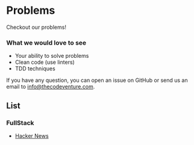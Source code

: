 # Problems
Checkout our problems!

### What we would love to see
- Your ability to solve problems
- Clean code (use linters)
- TDD techniques

If you have any question, you can open an issue on GitHub or send us an email to info@thecodeventure.com.

## List

### FullStack

- [Hacker News](fullstack_js.md) 


